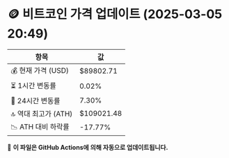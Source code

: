 # 🪙 비트코인 가격 업데이트 (2025-03-05 20:49)

| 항목                | 값 |
|--------------------|----------------|
| 💰 현재 가격 (USD) | $89802.71 |
| ⏳ 1시간 변동률    | 0.02% |
| 📆 24시간 변동률   | 7.30% |
| 🔝 역대 최고가 (ATH) | $109021.48 |
| 📉 ATH 대비 하락률 | -17.77% |

🔄 **이 파일은 GitHub Actions에 의해 자동으로 업데이트됩니다.**
